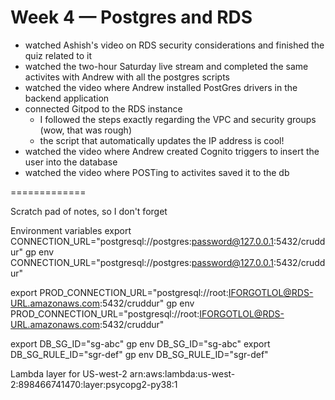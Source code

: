 # Week 4 — Postgres and RDS

* watched Ashish's video on RDS security considerations and finished the quiz related to it
* watched the two-hour Saturday live stream and completed the same activites with Andrew with all the postgres scripts
* watched the video where Andrew installed PostGres drivers in the backend application
* connected Gitpod to the RDS instance
  * I followed the steps exactly regarding the VPC and security groups (wow, that was rough)
  * the script that automatically updates the IP address is cool!
* watched the video where Andrew created Cognito triggers to insert the user into the database
* watched the video where POSTing to activites saved it to the db

=============

Scratch pad of notes, so I don't forget

Environment variables
export CONNECTION_URL="postgresql://postgres:password@127.0.0.1:5432/cruddur"
gp env CONNECTION_URL="postgresql://postgres:password@127.0.0.1:5432/cruddur"

export PROD_CONNECTION_URL="postgresql://root:IFORGOTLOL@RDS-URL.amazonaws.com:5432/cruddur"
gp env PROD_CONNECTION_URL="postgresql://root:IFORGOTLOL@RDS-URL.amazonaws.com:5432/cruddur"

export DB_SG_ID="sg-abc"
gp env DB_SG_ID="sg-abc"
export DB_SG_RULE_ID="sgr-def"
gp env DB_SG_RULE_ID="sgr-def"

Lambda layer for US-west-2
arn:aws:lambda:us-west-2:898466741470:layer:psycopg2-py38:1